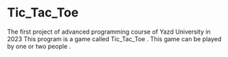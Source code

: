 # Tic_Tac_Toe
The first project of advanced programming course of Yazd University in 2023
This program is a game called Tic_Tac_Toe . This game can be played by one or two people .
